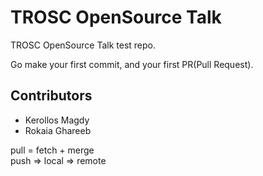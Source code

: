 # TROSC OpenSource Talk

TROSC OpenSource Talk test repo.

Go make your first commit, and your first PR(Pull Request).

## Contributors

- Kerollos Magdy
- Rokaia Ghareeb

pull = fetch + merge   
push => local => remote
